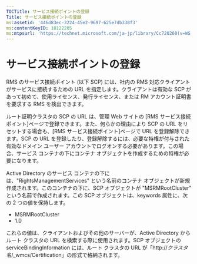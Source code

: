 ```yaml
---
TOCTitle: サービス接続ポイントの登録
Title: サービス接続ポイントの登録
ms:assetid: '446d83ec-3224-45e2-9697-625e7db338f3'
ms:contentKeyID: 18122205
ms:mtpsurl: 'https://technet.microsoft.com/ja-jp/library/Cc720260(v=WS.10)'
---
```


サービス接続ポイントの登録
==========================

RMS のサービス接続ポイント (以下 SCP) には、社内の RMS 対応クライアントがサービスに接続するための URL を指定します。クライアントは有効な SCP があって初めて、使用ライセンス、発行ライセンス、または RM アカウント証明書を要求する RMS を検出できます。

ルート証明クラスタの SCP の URL は、管理 Web サイトの \[RMS サービス接続ポイント\]ページで登録できます。また、何らかの理由により SCP の URL をリセットする場合も、\[RMS サービス接続ポイント\]ページで URL を登録解除できます。SCP の URL を登録したり、登録解除するには、必要な特権が付与された有効なドメイン ユーザー アカウントでログオンする必要があります。この場合、サービス コンテナの下にコンテナ オブジェクトを作成するための特権が必要になります。

Active Directory のサービス コンテナの下には、"RightsManagementServices" という名前のコンテナ オブジェクトが新規作成されます。このコンテナの下に、SCP オブジェクトが "MSRMRootCluster" という名前で作成されます。この SCP オブジェクトは、keywords 属性に、次の 2 つの値を保持します。

-   MSRMRootCluster
-   1.0

これらの値は、クライアントおよびその他のサーバーが、Active Directory からルート クラスタの URL を検索する際に使用されます。SCP オブジェクトの serviceBindingInformation には、ルート クラスタの URL が「http://*クラスタ名*/\_wmcs/Certification」の形式で格納されます。
